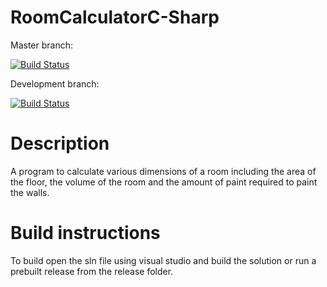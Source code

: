 # RoomCalculatorC-Sharp
Master branch:

[![Build Status](https://travis-ci.org/connerhourigan/RoomCalculatorC-Sharp.svg?branch=master)](https://travis-ci.org/connerhourigan/RoomCalculatorC-Sharp)

Development branch:

[![Build Status](https://travis-ci.org/connerhourigan/RoomCalculatorC-Sharp.svg?branch=development)](https://travis-ci.org/connerhourigan/RoomCalculatorC-Sharp)

# Description
A program to calculate various dimensions of a room including the area of the floor, the volume of the room and the amount of paint required to paint the walls.

# Build instructions
To build open the sln file using visual studio and build the solution or run a prebuilt release from the release folder.
